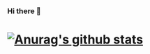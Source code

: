 ### Hi there 👋
# [![Anurag's github stats](https://github-readme-stats.vercel.app/api?username=haxagonusd)](https://github.com/anuraghazra/github-readme-stats)
<!--
**HaxagonusD/HaxagonusD** is a ✨ _special_ ✨ repository because its `README.md` (this file) appears on your GitHub profile.

Here are some ideas to get you started:

- 🔭 I’m currently working on ...
- 🌱 I’m currently learning ...
- 👯 I’m looking to collaborate on ...
- 🤔 I’m looking for help with ...
- 💬 Ask me about ...
- 📫 How to reach me: ...
- 😄 Pronouns: ...
- ⚡ Fun fact: ...
-->

